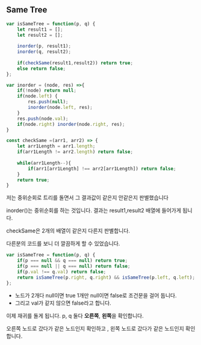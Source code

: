 ## Same Tree

```js
var isSameTree = function(p, q) {
    let result1 = [];
    let result2 = [];
    
    inorder(p, result1);
    inorder(q, result2);
    
    if(checkSame(result1,result2)) return true;
    else return false;
};

var inorder = (node, res) =>{
    if(!node) return null;
    if(node.left) {
        res.push(null);
        inorder(node.left, res);
    }
    res.push(node.val);
    if(node.right) inorder(node.right, res);
}

const checkSame =(arr1, arr2) => {
    let arr1Length = arr1.length;
    if(arr1Length != arr2.length) return false;
    
    while(arr1Length--){
        if(arr1[arr1Length] !== arr2[arr1Length]) return false;
    }
    return true;
}
```

저는 중위순회로 트리를 돌면서 그 결과값이 같은지 안같은지 판별했습니다

inorder()는 중위순회를 하는 것입니다. 결과는 result1,result2 배열에 들어가게 됩니다.

checkSame은 2개의 배열이 같은지 다른지 판별합니다.



다른분의 코드를 보니 더 깔끔하게 할 수 있었습니다.

```js
var isSameTree = function(p, q) {
    if(p === null && q === null) return true;
    if(p === null || q === null) return false;
    if(p.val !== q.val) return false;
    return isSameTree(p.right, q.right) && isSameTree(p.left, q.left);
};
```

- 노드가 2개다 null이면 true 1개만 null이면 false로 조건문을 걸어 둡니다.
- 그리고 val가 같지 않으면 false라고 합니다.

이제 재귀를 돌게 됩니다. p, q 둘다 **오른쪽**, **왼쪽**을 확인합니다. 

오른쪽 노드로 갔다가 같은 노드인지 확인하고 , 왼쪽 노드로 갔다가 같은 노드인지 확인합니다.

